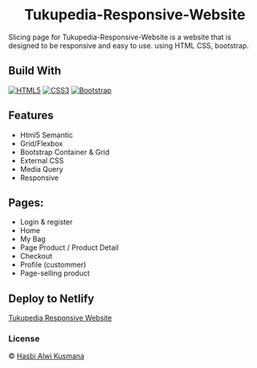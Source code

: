 <h1 align="center">Tukupedia-Responsive-Website</h1>

Slicing page for Tukupedia-Responsive-Website is a website that is designed to be responsive and easy to use.
using HTML CSS, bootstrap.

## Build With

[![HTML5](https://img.shields.io/badge/html-5-brightgreen.svg)](https://www.w3schools.com/html/)
[![CSS3](https://img.shields.io/badge/css-3-brightgreen.svg)](https://www.w3schools.com/css/default.asp)
[![Bootstrap](https://img.shields.io/badge/Bootstrap-4.svg)](https://getbootstrap.com/docs/5.2/getting-started/introduction/)

## Features

- Html5 Semantic
- Grid/Flexbox
- Bootstrap Container & Grid
- External CSS
- Media Query
- Responsive

## Pages:

- Login & register
- Home
- My Bag
- Page Product / Product Detail
- Checkout
- Profile (custommer)
- Page-selling product

## Deploy to Netlify

[Tukupedia Responsive Website](https://tukupedia-responsive-website.netlify.app/)

### License

© [Hasbi Alwi Kusmana](https://github.com/hasbialwikusmana)
